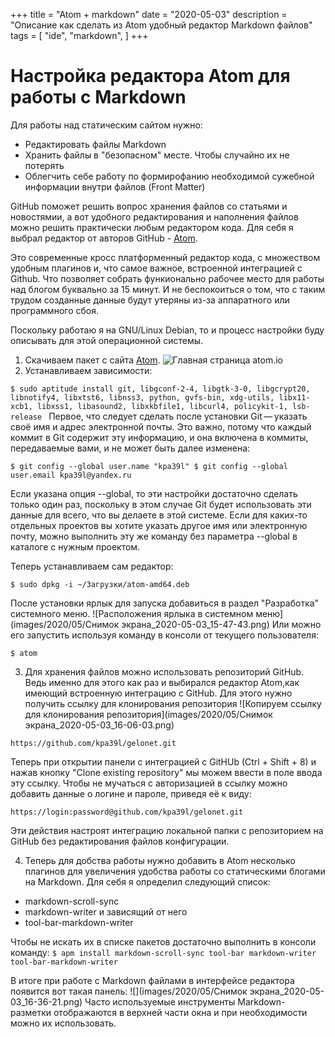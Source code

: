 +++
title = "Atom + markdown"
date = "2020-05-03"
description = "Описание как сделать из Atom удобный редактор Markdown файлов"
tags = [
    "ide",
    "markdown",
]
+++

# Настройка редактора Atom для работы с Markdown

Для работы над статическим сайтом нужно:
- Редактировать файлы Markdown
- Хранить файлы в "безопасном" месте. Чтобы случайно их не потерять
- Облегчить себе работу по формирофанию необходимой сужебной информации внутри файлов (Front Matter)

GitHub поможет решить вопрос хранения файлов со статьями и новостямии, а вот
удобного редактирования и наполнения файлов можно решить практически любым редактором
кода. Для себя я выбрал редактор от авторов GitHub - [Atom][75f0e641].

Это современные кросс платформенный редактор кода, с множеством удобным плагинов и, что самое важное, встроенной интеграцией с
Github. Что позволяет собрать функионально рабочее место для работы над блогом буквально
за 15 минут. И не беспокоиться о том, что с таким трудом созданные данные будут утеряны
из-за аппаратного или программного сбоя.

Поскольку работаю я на GNU/Linux Debian, то и процесс настройки буду описывать для этой операционной
системы.

1. Скачиваем пакет с сайта [Atom][75f0e641].
![Главная страница atom.io](images/2020/05/screenshot-atom.io-2020.05.03-15_33_48.png)      
2. Устанавливаем зависимости:

`$ sudo aptitude install git, libgconf-2-4, libgtk-3-0, libgcrypt20, libnotify4, libxtst6, libnss3, python, gvfs-bin, xdg-utils, libx11-xcb1, libxss1, libasound2, libxkbfile1, libcurl4, policykit-1, lsb-release
`
Первое, что следует сделать после установки Git — указать своё имя и адрес электронной почты. Это важно, потому что каждый коммит в Git содержит эту информацию, и она включена в коммиты, передаваемые вами, и не может быть далее изменена:

`$ git config --global user.name "kpa39l"
$ git config --global user.email kpa39l@yandex.ru
`

Если указана опция --global, то эти настройки достаточно сделать только один раз, поскольку в этом случае Git будет использовать эти данные для всего, что вы делаете в этой системе. Если для каких-то отдельных проектов вы хотите указать другое имя или электронную почту, можно выполнить эту же команду без параметра --global в каталоге с нужным проектом.

Теперь устанавливаем сам редактор:

`$ sudo dpkg -i ~/Загрузки/atom-amd64.deb`

После установки ярлык для запуска добавиться в раздел "Разработка" системного меню.
![Расположения ярлыка в системном меню](images/2020/05/Снимок экрана_2020-05-03_15-47-43.png)
Или можно его запустить используя команду в консоли от текущего пользователя:

`$ atom`

3. Для хранения файлов можно использовать репозиторий GitHub. Ведь именно для этого как раз и выбирался редактор Atom,как имеющий встроенную
интеграцию c GitHub. Для этого нужно получить ссылку для клонирования репозитория
![Копируем ссылку для клонирования репозитория](images/2020/05/Снимок экрана_2020-05-03_16-06-03.png)

`https://github.com/kpa39l/gelonet.git`

Теперь при открытии панели с интеграцией с GitHUb (Ctrl + Shift + 8) и нажав кнопку "Clone existing repository" мы можем ввести в поле ввода эту ссылку. Чтобы не мучаться с авторизацией в ссылку можно добавить данные о логине и пароле, приведя её к виду:

`https://login:password@github.com/kpa39l/gelonet.git`

Эти действия настроят интеграцию локальной папки с репозиторием на GitHub без редактирования
файлов конфигурации.

4. Теперь для добства работы нужно добавить в Atom несколько плагинов для увеличения удобства работы со статическими блогами на Markdown. Для себя я определил следующий список:
- markdown-scroll-sync
- markdown-writer и зависящий от него
- tool-bar-markdown-writer

Чтобы не искать их в списке пакетов достаточно выполнить в консоли команду:
`$ apm install markdown-scroll-sync tool-bar markdown-writer tool-bar-markdown-writer`

В итоге при работе с Markdown  файлами в интерфейсе редактора появится вот такая панель:
![](images/2020/05/Снимок экрана_2020-05-03_16-36-21.png)
Часто используемые инструменты Markdown-разметки отображаются в верхней части окна и при
необходимости можно их использовать.

  [75f0e641]: https://atom.io "Atom"
